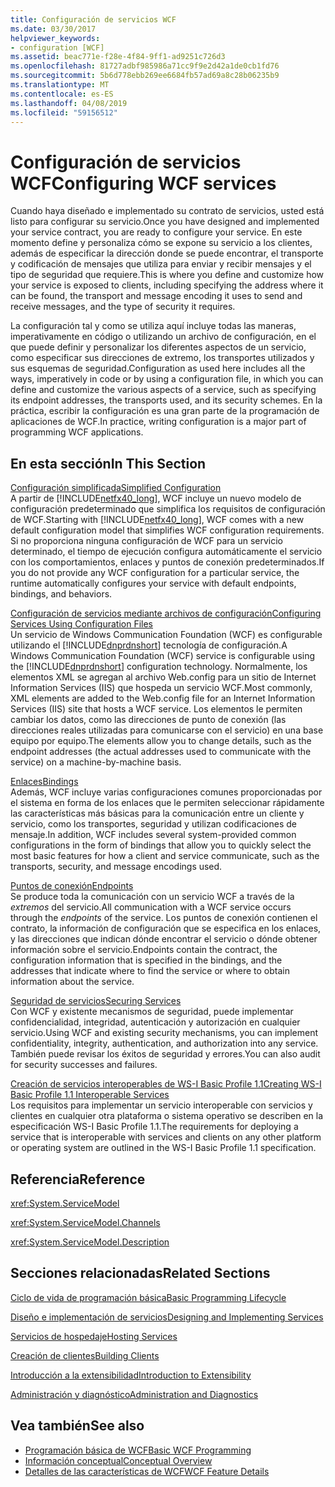 ```yaml
---
title: Configuración de servicios WCF
ms.date: 03/30/2017
helpviewer_keywords:
- configuration [WCF]
ms.assetid: beac771e-f28e-4f84-9ff1-ad9251c726d3
ms.openlocfilehash: 81727adbf985986a71cc9f9e2d42a1de0cb1fd76
ms.sourcegitcommit: 5b6d778ebb269ee6684fb57ad69a8c28b06235b9
ms.translationtype: MT
ms.contentlocale: es-ES
ms.lasthandoff: 04/08/2019
ms.locfileid: "59156512"
---
```

# <a name="configuring-wcf-services"></a><span data-ttu-id="3b223-102">Configuración de servicios WCF</span><span class="sxs-lookup"><span data-stu-id="3b223-102">Configuring WCF services</span></span>

<span data-ttu-id="3b223-103">Cuando haya diseñado e implementado su contrato de servicios, usted está listo para configurar su servicio.</span><span class="sxs-lookup"><span data-stu-id="3b223-103">Once you have designed and implemented your service contract, you are ready to configure your service.</span></span> <span data-ttu-id="3b223-104">En este momento define y personaliza cómo se expone su servicio a los clientes, además de especificar la dirección donde se puede encontrar, el transporte y codificación de mensajes que utiliza para enviar y recibir mensajes y el tipo de seguridad que requiere.</span><span class="sxs-lookup"><span data-stu-id="3b223-104">This is where you define and customize how your service is exposed to clients, including specifying the address where it can be found, the transport and message encoding it uses to send and receive messages, and the type of security it requires.</span></span>  
  
 <span data-ttu-id="3b223-105">La configuración tal y como se utiliza aquí incluye todas las maneras, imperativamente en código o utilizando un archivo de configuración, en el que puede definir y personalizar los diferentes aspectos de un servicio, como especificar sus direcciones de extremo, los transportes utilizados y sus esquemas de seguridad.</span><span class="sxs-lookup"><span data-stu-id="3b223-105">Configuration as used here includes all the ways, imperatively in code or by using a configuration file, in which you can define and customize the various aspects of a service, such as specifying its endpoint addresses, the transports used, and its security schemes.</span></span> <span data-ttu-id="3b223-106">En la práctica, escribir la configuración es una gran parte de la programación de aplicaciones de WCF.</span><span class="sxs-lookup"><span data-stu-id="3b223-106">In practice, writing configuration is a major part of programming WCF applications.</span></span>  
  
## <a name="in-this-section"></a><span data-ttu-id="3b223-107">En esta sección</span><span class="sxs-lookup"><span data-stu-id="3b223-107">In This Section</span></span>  
 [<span data-ttu-id="3b223-108">Configuración simplificada</span><span class="sxs-lookup"><span data-stu-id="3b223-108">Simplified Configuration</span></span>](../../../docs/framework/wcf/simplified-configuration.md)  
 <span data-ttu-id="3b223-109">A partir de [!INCLUDE[netfx40_long](../../../includes/netfx40-long-md.md)], WCF incluye un nuevo modelo de configuración predeterminado que simplifica los requisitos de configuración de WCF.</span><span class="sxs-lookup"><span data-stu-id="3b223-109">Starting with [!INCLUDE[netfx40_long](../../../includes/netfx40-long-md.md)], WCF comes with a new default configuration model that simplifies WCF configuration requirements.</span></span> <span data-ttu-id="3b223-110">Si no proporciona ninguna configuración de WCF para un servicio determinado, el tiempo de ejecución configura automáticamente el servicio con los comportamientos, enlaces y puntos de conexión predeterminados.</span><span class="sxs-lookup"><span data-stu-id="3b223-110">If you do not provide any WCF configuration for a particular service, the runtime automatically configures your service with default endpoints, bindings, and behaviors.</span></span>  
  
 [<span data-ttu-id="3b223-111">Configuración de servicios mediante archivos de configuración</span><span class="sxs-lookup"><span data-stu-id="3b223-111">Configuring Services Using Configuration Files</span></span>](../../../docs/framework/wcf/configuring-services-using-configuration-files.md)  
 <span data-ttu-id="3b223-112">Un servicio de Windows Communication Foundation (WCF) es configurable utilizando el [!INCLUDE[dnprdnshort](../../../includes/dnprdnshort-md.md)] tecnología de configuración.</span><span class="sxs-lookup"><span data-stu-id="3b223-112">A Windows Communication Foundation (WCF) service is configurable using the [!INCLUDE[dnprdnshort](../../../includes/dnprdnshort-md.md)] configuration technology.</span></span> <span data-ttu-id="3b223-113">Normalmente, los elementos XML se agregan al archivo Web.config para un sitio de Internet Information Services (IIS) que hospeda un servicio WCF.</span><span class="sxs-lookup"><span data-stu-id="3b223-113">Most commonly, XML elements are added to the Web.config file for an Internet Information Services (IIS) site that hosts a WCF service.</span></span> <span data-ttu-id="3b223-114">Los elementos le permiten cambiar los datos, como las direcciones de punto de conexión (las direcciones reales utilizadas para comunicarse con el servicio) en una base equipo por equipo.</span><span class="sxs-lookup"><span data-stu-id="3b223-114">The elements allow you to change details, such as the endpoint addresses (the actual addresses used to communicate with the service) on a machine-by-machine basis.</span></span>  
  
 [<span data-ttu-id="3b223-115">Enlaces</span><span class="sxs-lookup"><span data-stu-id="3b223-115">Bindings</span></span>](../../../docs/framework/wcf/bindings.md)  
 <span data-ttu-id="3b223-116">Además, WCF incluye varias configuraciones comunes proporcionadas por el sistema en forma de los enlaces que le permiten seleccionar rápidamente las características más básicas para la comunicación entre un cliente y servicio, como los transportes, seguridad y utilizan codificaciones de mensaje.</span><span class="sxs-lookup"><span data-stu-id="3b223-116">In addition, WCF includes several system-provided common configurations in the form of bindings that allow you to quickly select the most basic features for how a client and service communicate, such as the transports, security, and message encodings used.</span></span>  
  
 [<span data-ttu-id="3b223-117">Puntos de conexión</span><span class="sxs-lookup"><span data-stu-id="3b223-117">Endpoints</span></span>](../../../docs/framework/wcf/endpoints.md)  
 <span data-ttu-id="3b223-118">Se produce toda la comunicación con un servicio WCF a través de la *extremos* del servicio.</span><span class="sxs-lookup"><span data-stu-id="3b223-118">All communication with a WCF service occurs through the *endpoints* of the service.</span></span> <span data-ttu-id="3b223-119">Los puntos de conexión contienen el contrato, la información de configuración que se especifica en los enlaces, y las direcciones que indican dónde encontrar el servicio o dónde obtener información sobre el servicio.</span><span class="sxs-lookup"><span data-stu-id="3b223-119">Endpoints contain the contract, the configuration information that is specified in the bindings, and the addresses that indicate where to find the service or where to obtain information about the service.</span></span>  
  
 [<span data-ttu-id="3b223-120">Seguridad de servicios</span><span class="sxs-lookup"><span data-stu-id="3b223-120">Securing Services</span></span>](../../../docs/framework/wcf/securing-services.md)  
 <span data-ttu-id="3b223-121">Con WCF y existente mecanismos de seguridad, puede implementar confidencialidad, integridad, autenticación y autorización en cualquier servicio.</span><span class="sxs-lookup"><span data-stu-id="3b223-121">Using WCF and existing security mechanisms, you can implement confidentiality, integrity, authentication, and authorization into any service.</span></span> <span data-ttu-id="3b223-122">También puede revisar los éxitos de seguridad y errores.</span><span class="sxs-lookup"><span data-stu-id="3b223-122">You can also audit for security successes and failures.</span></span>  
  
 [<span data-ttu-id="3b223-123">Creación de servicios interoperables de WS-I Basic Profile 1.1</span><span class="sxs-lookup"><span data-stu-id="3b223-123">Creating WS-I Basic Profile 1.1 Interoperable Services</span></span>](../../../docs/framework/wcf/creating-ws-i-basic-profile-1-1-interoperable-services.md)  
 <span data-ttu-id="3b223-124">Los requisitos para implementar un servicio interoperable con servicios y clientes en cualquier otra plataforma o sistema operativo se describen en la especificación WS-I Basic Profile 1.1.</span><span class="sxs-lookup"><span data-stu-id="3b223-124">The requirements for deploying a service that is interoperable with services and clients on any other platform or operating system are outlined in the WS-I Basic Profile 1.1 specification.</span></span>  
  
## <a name="reference"></a><span data-ttu-id="3b223-125">Referencia</span><span class="sxs-lookup"><span data-stu-id="3b223-125">Reference</span></span>  
 <xref:System.ServiceModel>  
  
 <xref:System.ServiceModel.Channels>  
  
 <xref:System.ServiceModel.Description>  
  
## <a name="related-sections"></a><span data-ttu-id="3b223-126">Secciones relacionadas</span><span class="sxs-lookup"><span data-stu-id="3b223-126">Related Sections</span></span>  
 [<span data-ttu-id="3b223-127">Ciclo de vida de programación básica</span><span class="sxs-lookup"><span data-stu-id="3b223-127">Basic Programming Lifecycle</span></span>](../../../docs/framework/wcf/basic-programming-lifecycle.md)  
  
 [<span data-ttu-id="3b223-128">Diseño e implementación de servicios</span><span class="sxs-lookup"><span data-stu-id="3b223-128">Designing and Implementing Services</span></span>](../../../docs/framework/wcf/designing-and-implementing-services.md)  
  
 [<span data-ttu-id="3b223-129">Servicios de hospedaje</span><span class="sxs-lookup"><span data-stu-id="3b223-129">Hosting Services</span></span>](../../../docs/framework/wcf/hosting-services.md)  
  
 [<span data-ttu-id="3b223-130">Creación de clientes</span><span class="sxs-lookup"><span data-stu-id="3b223-130">Building Clients</span></span>](../../../docs/framework/wcf/building-clients.md)  
  
 [<span data-ttu-id="3b223-131">Introducción a la extensibilidad</span><span class="sxs-lookup"><span data-stu-id="3b223-131">Introduction to Extensibility</span></span>](../../../docs/framework/wcf/introduction-to-extensibility.md)  
  
 [<span data-ttu-id="3b223-132">Administración y diagnóstico</span><span class="sxs-lookup"><span data-stu-id="3b223-132">Administration and Diagnostics</span></span>](../../../docs/framework/wcf/diagnostics/index.md)  
  
## <a name="see-also"></a><span data-ttu-id="3b223-133">Vea también</span><span class="sxs-lookup"><span data-stu-id="3b223-133">See also</span></span>

- [<span data-ttu-id="3b223-134">Programación básica de WCF</span><span class="sxs-lookup"><span data-stu-id="3b223-134">Basic WCF Programming</span></span>](../../../docs/framework/wcf/basic-wcf-programming.md)
- [<span data-ttu-id="3b223-135">Información conceptual</span><span class="sxs-lookup"><span data-stu-id="3b223-135">Conceptual Overview</span></span>](../../../docs/framework/wcf/conceptual-overview.md)
- [<span data-ttu-id="3b223-136">Detalles de las características de WCF</span><span class="sxs-lookup"><span data-stu-id="3b223-136">WCF Feature Details</span></span>](../../../docs/framework/wcf/feature-details/index.md)
